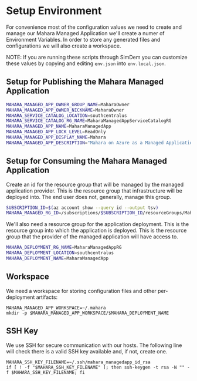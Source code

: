 # Setup Environment

For convenience most of the configuration values we need to create and
manage our Mahara Managed Application we'll create a numer of
Environment Variables. In order to store any generated files and
configurations we will also create a workspace.

NOTE: If you are running these scripts through SimDem you can
customize these values by copying and editing `env.json` into
`env.local.json`.

## Setup for Publishing the Mahara Managed Application

``` bash
MAHARA_MANAGED_APP_OWNER_GROUP_NAME=MaharaOwner
MAHARA_MANAGED_APP_OWNER_NICKNAME=MaharaOwner
MAHARA_SERVICE_CATALOG_LOCATION=southcentralus
MAHARA_SERVICE_CATALOG_RG_NAME=MaharaManagedAppServiceCatalogRG
MAHARA_MANAGED_APP_NAME=MaharaManagedApp
MAHARA_MANAGED_APP_LOCK_LEVEL=ReadOnly
MAHARA_MANAGED_APP_DISPLAY_NAME=Mahara
MAHARA_MANAGED_APP_DESCRIPTION="Mahara on Azure as a Managed Application"
```

## Setup for Consuming the Mahara Managed Application

Create an id for the resource group that will be managed by the
managed application provider. This is the resource group that
infrastructure will be deployed into. The end user does not,
generally, manage this group.

``` bash
SUBSCRIPTION_ID=$(az account show --query id --output tsv)
MAHARA_MANAGED_RG_ID=/subscriptions/$SUBSCRIPTION_ID/resourceGroups/MaharaInfrastructure
```

We'll also need a resource group for the application deployment. This is the
resource group into which the application is deployed. This is the resource group that
the provider of the managed application will have access to.

``` bash
MAHARA_DEPLOYMENT_RG_NAME=MaharaManagedAppRG
MAHARA_DEPLOYMENT_LOCATION=southcentralus
MAHARA_DEPLOYMENT_NAME=MaharaManagedApp
```

## Workspace

We need a workspace for storing configuration files and other
per-deployment artifacts:

``` shell
MAHARA_MANAGED_APP_WORKSPACE=~/.mahara
mkdir -p $MAHARA_MANAGED_APP_WORKSPACE/$MAHARA_DEPLOYMENT_NAME
```

## SSH Key

We use SSH for secure communication with our hosts. The following line
will check there is a valid SSH key available and, if not, create one.

```
MAHARA_SSH_KEY_FILENAME=~/.ssh/mahara_managedapp_id_rsa
if [ ! -f "$MAHARA_SSH_KEY_FILENAME" ]; then ssh-keygen -t rsa -N "" -f $MAHARA_SSH_KEY_FILENAME; fi
```
